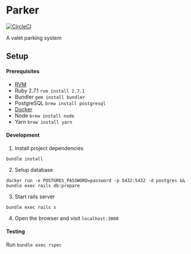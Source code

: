# Parker

[![CircleCI](https://circleci.com/gh/mrfishball/parker.svg?style=shield)](https://app.circleci.com/pipelines/github/mrfishball/parker?branch=master)

A valet parking system

## Setup

#### Prerequisites

- [RVM](https://rvm.io/rvm/install)
- Ruby 2.7.1 `rvm install 2.7.1`
- Bundler `gem install bundler`
- PostgreSQL `brew install postgresql`
- [Docker](https://hub.docker.com/search?q=docker&type=edition&offering=community)
- Node `brew install node`
- Yarn `brew install yarn`

#### Development

1. Install project dependencies
```
bundle install
```
2. Setup database
```
docker run -e POSTGRES_PASSWORD=password -p 5432:5432 -d postgres && bundle exec rails db:prepare
```
3. Start rails server
```
bundle exec rails s
```
4. Open the browser and visit `localhost:3000`

#### Testing

Run `bundle exec rspec`

